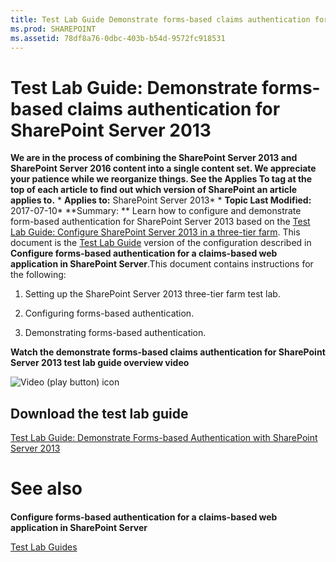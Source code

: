 ```yaml
---
title: Test Lab Guide Demonstrate forms-based claims authentication for SharePoint Server 2013
ms.prod: SHAREPOINT
ms.assetid: 78df8a76-0dbc-403b-b54d-9572fc918531
---
```



# Test Lab Guide: Demonstrate forms-based claims authentication for SharePoint Server 2013
 **We are in the process of combining the SharePoint Server 2013 and SharePoint Server 2016 content into a single content set. We appreciate your patience while we reorganize things. See the Applies To tag at the top of each article to find out which version of SharePoint an article applies to.** * **Applies to:** SharePoint Server 2013*  * **Topic Last Modified:** 2017-07-10* **Summary: ** Learn how to configure and demonstrate form-based authentication for SharePoint Server 2013 based on the [Test Lab Guide: Configure SharePoint Server 2013 in a three-tier farm](html/test-lab-guide-configure-sharepoint-server-2013-in-a-three-tier-farm.md). This document is the  [Test Lab Guide](https://go.microsoft.com/fwlink/p/?LinkId=202817) version of the configuration described in **Configure forms-based authentication for a claims-based web application in SharePoint Server**.This document contains instructions for the following: 
1. Setting up the SharePoint Server 2013 three-tier farm test lab.
    
  
2. Configuring forms-based authentication.
    
  
3. Demonstrating forms-based authentication.
    
  
 **Watch the demonstrate forms-based claims authentication for SharePoint Server 2013 test lab guide overview video**
  
    
    
![Video (play button) icon](images/)
  
    
    

  
    
    

  
    
    

## Download the test lab guide

 [Test Lab Guide: Demonstrate Forms-based Authentication with SharePoint Server 2013](https://go.microsoft.com/fwlink/p/?LinkId=265275)
# See also

#### 

 **Configure forms-based authentication for a claims-based web application in SharePoint Server**
  
    
    
 [Test Lab Guides](https://go.microsoft.com/fwlink/p/?LinkId=202817)
  
    
    

  
    
    

